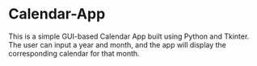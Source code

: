 # Calendar-App



This is a simple GUI-based Calendar App built using Python and Tkinter. The user can input a year and month, and the app will display the corresponding calendar for that month.
